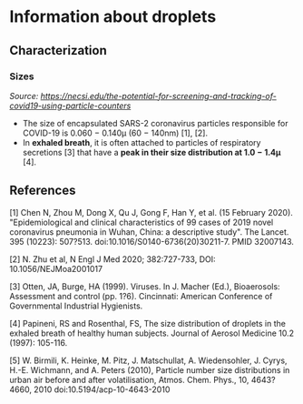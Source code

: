 # Information about droplets

## Characterization

### Sizes

*Source: https://necsi.edu/the-potential-for-screening-and-tracking-of-covid19-using-particle-counters*
* The size of encapsulated SARS-2 coronavirus particles responsible for COVID-19 is 0.060 − 0.140μ (60 − 140nm) [1], [2].
* In **exhaled breath**, it is often attached to particles of respiratory secretions [3] that have a **peak in their size distribution at 1.0 − 1.4μ** [4].


## References
[1] Chen N, Zhou M, Dong X, Qu J, Gong F, Han Y, et al. (15 February 2020). "Epidemiological and clinical characteristics of 99 cases of 2019 novel coronavirus pneumonia in Wuhan, China: a descriptive study". The Lancet. 395 (10223): 507?513. doi:10.1016/S0140-6736(20)30211-7. PMID 32007143.

[2] N. Zhu et al, N Engl J Med 2020; 382:727-733, DOI: 10.1056/NEJMoa2001017

[3] Otten, JA, Burge, HA (1999). Viruses. In J. Macher (Ed.), Bioaerosols: Assessment and control (pp. 1?6). Cincinnati: American Conference of Governmental Industrial Hygienists.

[4] Papineni, RS and Rosenthal, FS, The size distribution of droplets in the exhaled breath of healthy human subjects. Journal of Aerosol Medicine 10.2 (1997): 105-116.

[5] W. Birmili, K. Heinke, M. Pitz, J. Matschullat, A. Wiedensohler, J. Cyrys, H.-E. Wichmann, and A. Peters (2010), Particle number size distributions in urban air before and after volatilisation, Atmos. Chem. Phys., 10, 4643?4660, 2010 doi:10.5194/acp-10-4643-2010
